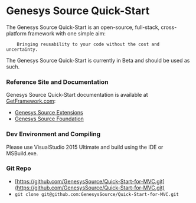 # Genesys Source Quick-Start
The Genesys Source Quick-Start is an open-source, full-stack, cross-platform framework with one simple aim:

		Bringing reusability to your code without the cost and uncertainty.

The Genesys Source Quick-Start is currently in Beta and should be used as such. 

### Reference Site and Documentation
Genesys Source Quick-Start documentation is available at [GetFramework.com](http://www.GetFramework.com):

* [Genesys Source Extensions](http://docs.GetFramework.com/reference/Genesys-Framework-Extensions)
* [Genesys Source Foundation](http://docs.GetFramework.com/reference/Genesys-Framework-Foundation)

### Dev Environment and Compiling
Please use VisualStudio 2015 Ultimate and build using the IDE or MSBuild.exe.

### Git Repo
- [https://github.com/GenesysSource/Quick-Start-for-MVC.git](https://github.com/GenesysSource/Quick-Start-for-MVC.git)
- `git clone git@github.com:GenesysSource/Quick-Start-for-MVC.git`
